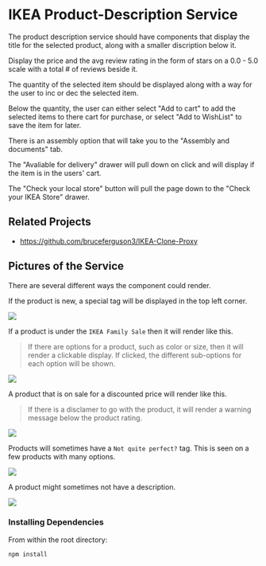 # IKEA Product-Description Service

The product description service should have components that display the title for the selected 
product, along with a smaller discription below it. 

Display the price and the avg review rating in the form of stars on a 0.0 - 5.0 scale 
with a total # of reviews beside it.

The quantity of the selected item should be displayed along with a way for the user to inc or dec
the selected item. 

Below the quantity, the user can either select "Add to cart" to add the selected items
to there cart for purchase, or select "Add to WishList" to save the item for later. 

There is an assembly option that will take you to the "Assembly and documents" tab. 

The "Avaliable for delivery" drawer will pull down on click and 
will display if the item is in the users' cart. 

The "Check your local store" button will pull the page down to the 
"Check your IKEA Store" drawer.

## Related Projects

  - https://github.com/bruceferguson3/IKEA-Clone-Proxy

## Pictures of the Service

There are several different ways the component could render.

If the product is new, a special tag will be displayed in the top left corner.

![](/assets/readMe/NEW-item-tag.png) 

If a product is under the `IKEA Family Sale` then it will render like this.

> If there are options for a product, such as color or size, then it will render a clickable display. If clicked, the different sub-options for each option will be shown.

![](/assets/readMe/IKEA-Family-Sale.png) 

A product that is on sale for a discounted price will render like this. 

> If there is a disclamer to go with the product, it will render a warning message below the product rating.

![](/assets/readMe/On-sale:warning-label.png) 

Products will sometimes have a `Not quite perfect?` tag. This is seen on a few products with many options.

![](/assets/readMe/Not-quite-perfect-tag.png)

A product might sometimes not have a description.

![](/assets/readMe/NoDescription.png)  

### Installing Dependencies

From within the root directory:

```
npm install
```

